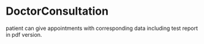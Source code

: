 # DoctorConsultation
patient can give appointments with corresponding data including test report in pdf version.
